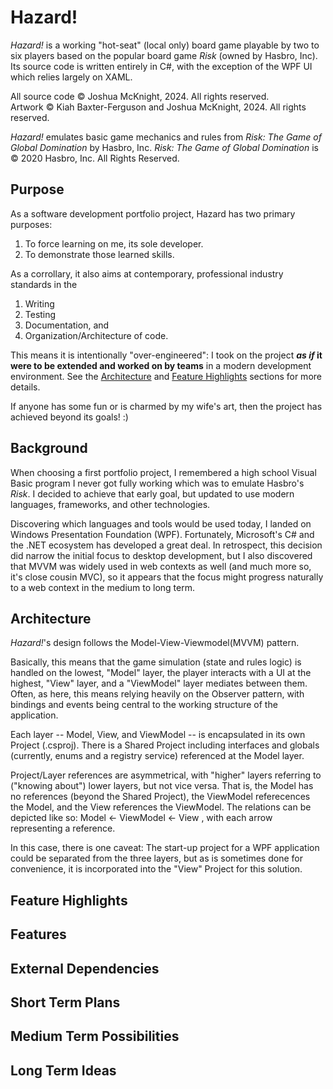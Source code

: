 # Hazard!
*Hazard!* is a working "hot-seat" (local only) board game playable by two to six players based on the popular board game *Risk* (owned by Hasbro, Inc). Its source code is written entirely in C#, with the exception of the WPF UI which relies largely on XAML.

All source code © Joshua McKnight, 2024. All rights reserved.  
Artwork © Kiah Baxter-Ferguson and Joshua McKnight, 2024. All rights reserved.

*Hazard!* emulates basic game mechanics and rules from *Risk: The Game of Global Domination* by Hasbro, Inc.
*Risk: The Game of Global Domination* is © 2020 Hasbro, Inc. All Rights Reserved.

## Purpose
As a software development portfolio project, Hazard has two primary purposes:
  1. To force learning on me, its sole developer.
  2. To demonstrate those learned skills.

As a corrollary, it also aims at contemporary, professional industry standards in the
1. Writing
2. Testing
3. Documentation, and
4. Organization/Architecture of code.

This means it is intentionally "over-engineered": I took on the project ***as if* it were to be extended and worked on by teams** in a modern development environment. 
See the [Architecture](#architecture) and [Feature Highlights](#feature-highlights) sections for more details.

If anyone has some fun or is charmed by my wife's art, then the project has achieved beyond its goals! :)

## Background
When choosing a first portfolio project, I remembered a high school Visual Basic program I never got fully working which was to emulate Hasbro's *Risk*. I decided to achieve that early goal, but updated to use modern languages, frameworks, and other technologies.

Discovering which languages and tools would be used today, I landed on Windows Presentation Foundation (WPF). Fortunately, Microsoft's C# and the .NET ecosystem has developed a great deal. In retrospect, this decision did narrow the initial focus to desktop development, but I also discovered that MVVM was widely used in web contexts as well (and much more so, it's close cousin MVC), so it appears that the focus might progress naturally to a web context in the medium to long term.
## Architecture
*Hazard!*'s design follows the Model-View-Viewmodel(MVVM) pattern. 

Basically, this means that the game simulation (state and rules logic) is handled on the lowest, "Model" layer, the player interacts with a UI at the highest, "View" layer, and a "ViewModel" layer mediates between them. Often, as here, this means relying heavily on the Observer pattern, with bindings and events being central to the working structure of the application.

Each layer -- Model, View, and ViewModel -- is encapsulated in its own Project (.csproj). There is a Shared Project including interfaces and globals (currently, enums and a registry service) referenced at the Model layer.

Project/Layer references are asymmetrical, with "higher" layers referring to ("knowing about") lower layers, but not vice versa. That is, the Model has no references (beyond the Shared Project), the ViewModel referecences the Model, and the View references the ViewModel. The relations can be depicted like so: Model <- ViewModel <- View , with each arrow representing a reference.

In this case, there is one caveat: The start-up project for a WPF application could be separated from the three layers, but as is sometimes done for convenience, it is incorporated into the "View" Project for this solution. 

## Feature Highlights

## Features

## External Dependencies

## Short Term Plans
## Medium Term Possibilities
## Long Term Ideas


